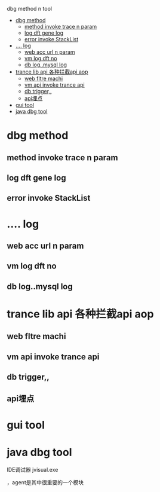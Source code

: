 dbg method n tool

<!-- TOC -->

- [dbg method](#dbg-method)
    - [method invoke trace n param](#method-invoke-trace-n-param)
    - [log dft gene log](#log-dft-gene-log)
    - [error invoke StackList](#error-invoke-stacklist)
- [.... log](#-log)
    - [web acc url n param](#web-acc-url-n-param)
    - [vm log dft no](#vm-log-dft-no)
    - [db log..mysql log](#db-logmysql-log)
- [trance lib api 各种拦截api aop](#trance-lib-api-各种拦截api-aop)
    - [web fltre machi](#web-fltre-machi)
    - [vm api invoke trance api](#vm-api-invoke-trance-api)
    - [db trigger,,](#db-trigger)
    - [api埋点](#api埋点)
- [gui tool](#gui-tool)
- [java dbg tool](#java-dbg-tool)

<!-- /TOC -->

# dbg method 

## method invoke trace n param
## log dft gene log 
## error invoke StackList 


# .... log
## web acc url n param
## vm log dft no 
## db log..mysql log

# trance lib api 各种拦截api aop

## web fltre machi
## vm api invoke trance api
## db trigger,,
## api埋点

# gui tool 

 

# java dbg tool


 IDE调试器
 jvisual.exe 

 ，agent是其中很重要的一个模块